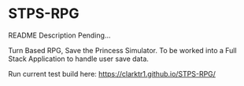 # STPS-RPG

README Description Pending...

Turn Based RPG, Save the Princess Simulator. To be worked into a Full Stack Application to handle user save data.

Run current test build here: https://clarktr1.github.io/STPS-RPG/
